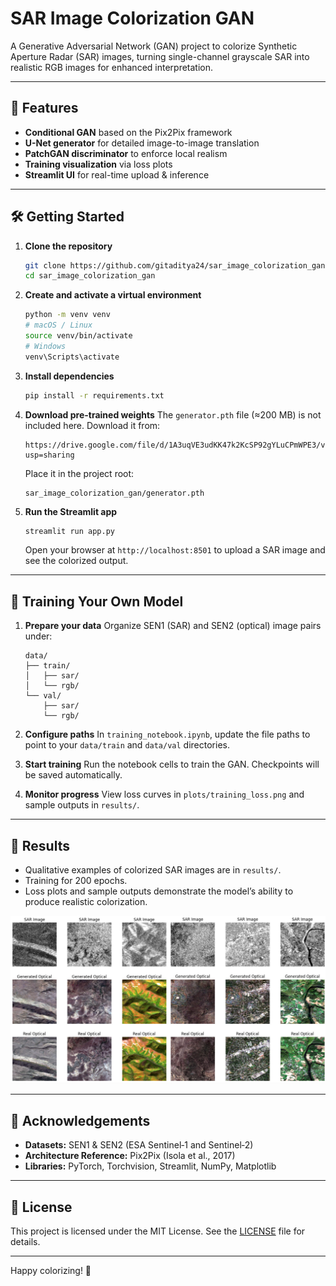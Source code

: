 # SAR Image Colorization GAN

A Generative Adversarial Network (GAN) project to colorize Synthetic Aperture Radar (SAR) images, turning single-channel grayscale SAR into realistic RGB images for enhanced interpretation.

---

## 🚀 Features

- **Conditional GAN** based on the Pix2Pix framework  
- **U-Net generator** for detailed image-to-image translation  
- **PatchGAN discriminator** to enforce local realism  
- **Training visualization** via loss plots  
- **Streamlit UI** for real-time upload & inference  

---

## 🛠️ Getting Started

1. **Clone the repository**
   ```bash
   git clone https://github.com/gitaditya24/sar_image_colorization_gan.git
   cd sar_image_colorization_gan
   ```

2. **Create and activate a virtual environment**
   ```bash
   python -m venv venv
   # macOS / Linux
   source venv/bin/activate
   # Windows
   venv\Scripts\activate
   ```

3. **Install dependencies**
   ```bash
   pip install -r requirements.txt
   ```

4. **Download pre-trained weights**
   The `generator.pth` file (≈200 MB) is not included here. Download it from:
   ```
   https://drive.google.com/file/d/1A3uqVE3udKK47k2KcSP92gYLuCPmWPE3/view?usp=sharing
   ```
   Place it in the project root:
   ```
   sar_image_colorization_gan/generator.pth
   ```

5. **Run the Streamlit app**
   ```bash
   streamlit run app.py
   ```
   Open your browser at `http://localhost:8501` to upload a SAR image and see the colorized output.

---

## 📝 Training Your Own Model

1. **Prepare your data**
   Organize SEN1 (SAR) and SEN2 (optical) image pairs under:
   ```
   data/
   ├── train/
   │   ├── sar/
   │   └── rgb/
   └── val/
       ├── sar/
       └── rgb/
   ```

2. **Configure paths**
   In `training_notebook.ipynb`, update the file paths to point to your `data/train` and `data/val` directories.

3. **Start training**
   Run the notebook cells to train the GAN. Checkpoints will be saved automatically.

4. **Monitor progress**
   View loss curves in `plots/training_loss.png` and sample outputs in `results/`.

---

## 🎯 Results

- Qualitative examples of colorized SAR images are in `results/`.  
- Training for 200 epochs.  
- Loss plots and sample outputs demonstrate the model’s ability to produce realistic colorization.


![Colorized SAR example](results.png)

---

## 🤝 Acknowledgements

- **Datasets:** SEN1 & SEN2 (ESA Sentinel‐1 and Sentinel‐2)  
- **Architecture Reference:** Pix2Pix (Isola et al., 2017)  
- **Libraries:** PyTorch, Torchvision, Streamlit, NumPy, Matplotlib  

---

## 📄 License

This project is licensed under the MIT License. See the [LICENSE](LICENSE) file for details.

---

Happy colorizing! 🚀  
